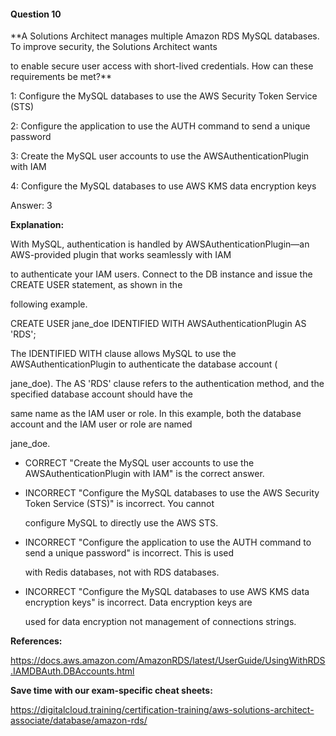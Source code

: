 #### Question  10


**A Solutions Architect manages multiple Amazon RDS MySQL databases. To improve security, the Solutions Architect wants

to enable secure user access with short-lived credentials. How can these requirements be met?**


1: Configure the MySQL databases to use the AWS Security Token Service (STS)


2: Configure the application to use the AUTH command to send a unique password


3: Create the MySQL user accounts to use the AWSAuthenticationPlugin with IAM


4: Configure the MySQL databases to use AWS KMS data encryption keys


Answer: 3


**Explanation:**


With MySQL, authentication is handled by AWSAuthenticationPlugin—an AWS-provided plugin that works seamlessly with IAM

to authenticate your IAM users. Connect to the DB instance and issue the CREATE USER statement, as shown in the

following example.


CREATE USER jane_doe IDENTIFIED WITH AWSAuthenticationPlugin AS 'RDS';


The IDENTIFIED WITH clause allows MySQL to use the AWSAuthenticationPlugin to authenticate the database account (

jane_doe). The AS 'RDS' clause refers to the authentication method, and the specified database account should have the

same name as the IAM user or role. In this example, both the database account and the IAM user or role are named

jane_doe.


- CORRECT "Create the MySQL user accounts to use the AWSAuthenticationPlugin with IAM" is the correct answer.


- INCORRECT "Configure the MySQL databases to use the AWS Security Token Service (STS)" is incorrect. You cannot

  configure MySQL to directly use the AWS STS.


- INCORRECT "Configure the application to use the AUTH command to send a unique password" is incorrect. This is used

  with Redis databases, not with RDS databases.


- INCORRECT "Configure the MySQL databases to use AWS KMS data encryption keys" is incorrect. Data encryption keys are

  used for data encryption not management of connections strings.


**References:**


https://docs.aws.amazon.com/AmazonRDS/latest/UserGuide/UsingWithRDS.IAMDBAuth.DBAccounts.html


**Save time with our exam-specific cheat sheets:**


https://digitalcloud.training/certification-training/aws-solutions-architect-associate/database/amazon-rds/

